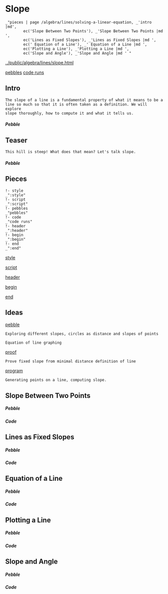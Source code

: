# Slope

    _"pieces | page /algebra/lines/solving-a-linear-equation, _'intro |md',
            ec('Slope Between Two Points'), _'Slope Between Two Points |md ',
            ec('Lines as Fixed Slopes'), _'Lines as Fixed Slopes |md ',
            ec(' Equation of a Line'), _' Equation of a Line |md ',
            ec('Plotting a Line'), _'Plotting a Line |md ',
            ec('Slope and Angle'), _'Slope and Angle |md ' "

[../public/algebra/lines/slope.html](# "save:")

[pebbles](#pebble "h5: | .join \n")
[code runs](#code "h5: | .join \n")

## Intro

    The slope of a line is a fundamental property of what it means to be a
    line so much so that it is often taken as a definition. We will explore
    slope thoroughly, how to compute it and what it tells us. 

##### Pebble

## Teaser

    This hill is steep! What does that mean? Let's talk slope.
    
##### Pebble

## Pieces

    !- style
    _":style"
    !- script
    _":script"
    !- pebbles
    _"pebbles"
    !- code
    _"code runs"
    !- header
    _":header"
    !- begin
    _":begin"
    !- end
    _":end"



[style]() 

[script]()

[header]()

[begin]()

[end]()

## Ideas

[pebble]()

    Exploring different slopes, circles as distance and slopes of points 

    Equation of line graphing

[proof]()

    Prove fixed slope from minimal distance definition of line

[program]()

    Generating points on a line, computing slope.

## Slope Between Two Points




##### Pebble


##### Code


## Lines as Fixed Slopes




##### Pebble


##### Code


##  Equation of a Line




##### Pebble


##### Code


## Plotting a Line




##### Pebble


##### Code


## Slope and Angle




##### Pebble


##### Code



